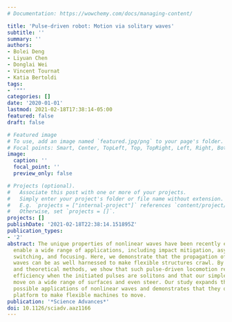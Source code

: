 ```yaml
---
# Documentation: https://wowchemy.com/docs/managing-content/

title: 'Pulse-driven robot: Motion via solitary waves'
subtitle: ''
summary: ''
authors:
- Bolei Deng
- Liyuan Chen
- Donglai Wei
- Vincent Tournat
- Katia Bertoldi
tags:
- '""'
categories: []
date: '2020-01-01'
lastmod: 2021-02-18T17:38:14-05:00
featured: false
draft: false

# Featured image
# To use, add an image named `featured.jpg/png` to your page's folder.
# Focal points: Smart, Center, TopLeft, Top, TopRight, Left, Right, BottomLeft, Bottom, BottomRight.
image:
  caption: ''
  focal_point: ''
  preview_only: false

# Projects (optional).
#   Associate this post with one or more of your projects.
#   Simply enter your project's folder or file name without extension.
#   E.g. `projects = ["internal-project"]` references `content/project/deep-learning/index.md`.
#   Otherwise, set `projects = []`.
projects: []
publishDate: '2021-02-18T22:38:14.151895Z'
publication_types:
- '2'
abstract: The unique properties of nonlinear waves have been recently exploited to
  enable a wide range of applications, including impact mitigation, asymmetric transmission,
  switching, and focusing. Here, we demonstrate that the propagation of nonlinear
  waves can be as well harnessed to make flexible structures crawl. By combining experimental
  and theoretical methods, we show that such pulse-driven locomotion reaches a maximum
  efficiency when the initiated pulses are solitons and that our simple machine can
  move on a wide range of surfaces and even steer. Our study expands the range of
  possible applications of nonlinear waves and demonstrates that they offer a new
  platform to make flexible machines to move.
publication: '*Science Advances*'
doi: 10.1126/sciadv.aaz1166
---
```

